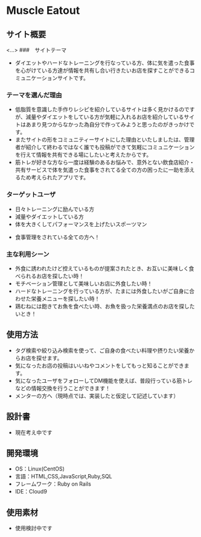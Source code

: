 # Muscle Eatout

## サイト概要
<...>
###　サイトテーマ
  * ダイエットやハードなトレーニングを行なっている方、体に気を遣った食事を心がけている方達が情報を共有し合い行きたいお店を探すことができるコミュニケーションサイトです。

### テーマを選んだ理由
  * 低脂質を意識した手作りレシピを紹介しているサイトは多く見かけるのですが、減量やダイエットをしている方が気軽に入れるお店を紹介しているサイトはあまり見つからなかった為自分で作ってみようと思ったのがきっかけです。
  * またサイトの形をコミュニティーサイトにした理由といたしましたは、管理者が紹介して終わるではなく誰でも投稿ができて気軽にコミュニケーションを行えて情報を共有できる場にしたいと考えたからです。
  * 筋トレが好きな方なら一度は経験のあるお悩みで、意外とない飲食店紹介・共有サービスで体を気遣った食事をされてる全ての方の困ったに一助を添えるため考えられたアプリです。

### ターゲットユーザ
  * 日々トレーニングに励んでいる方
  * 減量やダイエットしている方
  * 体を大きくしてパフォーマンスを上げたいスポーツマン
  - 食事管理をされている全ての方へ！

### 主な利用シーン
  * 外食に誘われたけど控えているものが提案されたとき、お互いに美味しく食べられるお店を探したい時！
  * モチベーション管理として美味しいお店に外食したい時！
  * ハードなトレーニングを行っている方が、たまには外食したいがご自身に合わせた栄養メニューを探したい時！
  * 鶏むねには飽きてお魚を食べたい時、お魚を扱った栄養満点のお店を探したいとき！

## 使用方法
  * タグ検索や絞り込み検索を使って、ご自身の食べたい料理や摂りたい栄養からお店を探せます。
  * 気になったお店の投稿はいいねやコメントをしてもっと知ることができます。
  * 気になったユーザをフォローしてDM機能を使えば、普段行っている筋トレなどの情報交換を行うことができます！
  * メンターの方へ（現時点では、実装したと仮定して記述しています）

## 設計書
  * 現在考え中です

## 開発環境
- OS：Linux(CentOS)
- 言語：HTML,CSS,JavaScript,Ruby,SQL
- フレームワーク：Ruby on Rails
- IDE：Cloud9

## 使用素材
- 使用検討中です